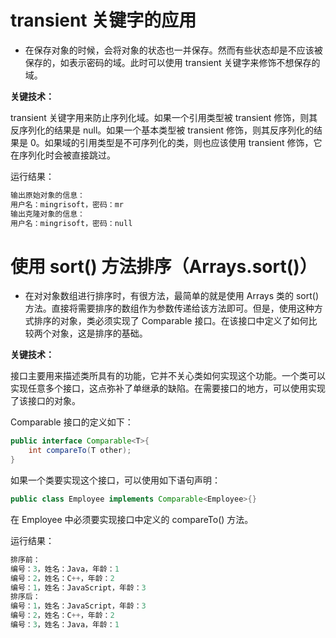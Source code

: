 # transient 关键字的应用

- 在保存对象的时候，会将对象的状态也一并保存。然而有些状态却是不应该被保存的，如表示密码的域。此时可以使用 transient 关键字来修饰不想保存的域。

**关键技术：**

transient 关键字用来防止序列化域。如果一个引用类型被 transient 修饰，则其反序列化的结果是 null。如果一个基本类型被 transient 修饰，则其反序列化的结果是 0。如果域的引用类型是不可序列化的类，则也应该使用 transient 修饰，它在序列化时会被直接跳过。

运行结果：

```java
输出原始对象的信息：
用户名：mingrisoft，密码：mr
输出克隆对象的信息：
用户名：mingrisoft，密码：null
```


# 使用 sort() 方法排序（Arrays.sort()）

- 在对对象数组进行排序时，有很方法，最简单的就是使用 Arrays 类的 sort() 方法。直接将需要排序的数组作为参数传递给该方法即可。但是，使用这种方式排序的对象，类必须实现了 Comparable 接口。在该接口中定义了如何比较两个对象，这是排序的基础。

**关键技术：**

接口主要用来描述类所具有的功能，它并不关心类如何实现这个功能。一个类可以实现任意多个接口，这点弥补了单继承的缺陷。在需要接口的地方，可以使用实现了该接口的对象。

Comparable 接口的定义如下：

```java
public interface Comparable<T>{
    int compareTo(T other);
}
```

如果一个类要实现这个接口，可以使用如下语句声明：

```java
public class Employee implements Comparable<Employee>{}
```

在 Employee 中必须要实现接口中定义的 compareTo() 方法。



运行结果：

```java
排序前：
编号：3，姓名：Java，年龄：1
编号：2，姓名：C++，年龄：2
编号：1，姓名：JavaScript，年龄：3
排序后：
编号：1，姓名：JavaScript，年龄：3
编号：2，姓名：C++，年龄：2
编号：3，姓名：Java，年龄：1
```